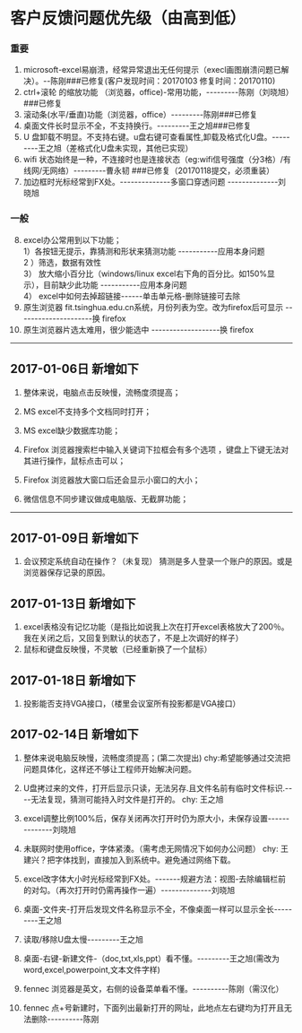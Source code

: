 # 客户反馈问题优先级（由高到低）
### 重要
1. microsoft-excel易崩溃，经常异常退出无任何提示（execl画图崩溃问题已解决）。--陈刚###已修复(客户发现时间：20170103 修复时间：20170110)
2. ctrl+滚轮 的缩放功能 （浏览器，office)-常用功能，---------陈刚（刘晓旭）###已修复
3. 滚动条(水平/垂直)功能（浏览器，office）---------陈刚###已修复
4. 桌面文件长时显示不全，不支持换行。---------王之旭###已修复
5. U 盘卸载不明显。不支持右键。u盘右键可查看属性,卸载及格式化U盘。---------王之旭（差格式化U盘未实现，其他已实现）
6. wifi 状态始终是一种，不连接时也是连接状态（eg:wifi信号强度（分3格）/有线网/无网络）---------曹永韧  ###已修复（20170118提交，必须重装）
7. 加边框时光标经常到FX处。--------------多窗口穿透问题     --------------刘晓旭

### 一般   

8. excel办公常用到以下功能；  
      1）各按钮无提示，靠猜测和形状来猜测功能   -----------应用本身问题   
      2 ）筛选，数据有效性     
      3） 放大缩小百分比（windows/linux excel右下角的百分比。如150%显示），目前缺少此功能   -----------应用本身问题   
      4） excel中如何去掉超链接------单击单元格-删除链接可去除       
9. 原生浏览器 fit.tsinghua.edu.cn系统，月份列表为空。改为firefox后可显示  ---------------------换 firefox 
10. 原生浏览器片选太难用，很少能选中  -------------------换 firefox 


-------------------------------------------------------
## 2017-01-06日 新增如下

1. 整体来说，电脑点击反映慢，流畅度须提高；

2. MS excel不支持多个文档同时打开；

3. MS excel缺少数据库功能；

4. Firefox 浏览器搜索栏中输入关键词下拉框会有多个选项 ，键盘上下键无法对其进行操作，鼠标点击可以；

5. Firefox 浏览器放大窗口后还会显示小窗口的大小；

6. 微信信息不同步建议做成电脑版、无截屏功能；

-------------------------------------------------------
## 2017-01-09日 新增如下
1. 会议预定系统自动在操作？（未复现） 猜测是多人登录一个账户的原因。或是浏览器保存记录的原因。

## 2017-01-13日 新增如下
1. excel表格没有记忆功能（是指比如说我上次在打开excel表格放大了200％。我在关闭之后，又回复到默认的状态了，不是上次调好的样子）
2. 鼠标和键盘反映慢，不灵敏（已经重新换了一个鼠标）

## 2017-01-18日 新增如下
1. 投影能否支持VGA接口，（楼里会议室所有投影都是VGA接口）

## 2017-02-14日 新增如下
1. 整体来说电脑反映慢，流畅度须提高；(第二次提出) 
chy:希望能够通过交流把问题具体化，这样还不够让工程师开始解决问题。

2. U盘拷过来的文件，打开后显示只读，无法另存.且文件名前有临时文件标识.----无法复现，猜测可能持入时文件是打开的。
chy: 王之旭

3. excel调整比例100%后，保存关闭再次打开时仍为原大小，未保存设置--------------刘晓旭

4. 未联网时使用office，字体紧湊。（需考虑无网情况下如何办公问题）
chy: 王建兴？把字体找到，直接加入到系统中。避免通过网络下载。

5. excel改字体大小时光标经常到FX处。-------规避方法：视图-去除编辑栏前的对勾。（再次打开时仍需再操作一遍）--------------刘晓旭


6. 桌面-文件夹-打开后发现文件名称显示不全，不像桌面一样可以显示全长---------王之旭
7. 读取/移除U盘太慢---------王之旭
8. 桌面-右键-新建文件-（doc,txt,xls,ppt）看不懂。---------王之旭(需改为word,excel,powerpoint,文本文件字样)

9. fennec 浏览器是英文，右侧的设备菜单看不懂。----------陈刚（需汉化）
10. fennec 点+号新建时，下面列出最新打开的网址，此地点左右键均为打开且无法删除----------陈刚
